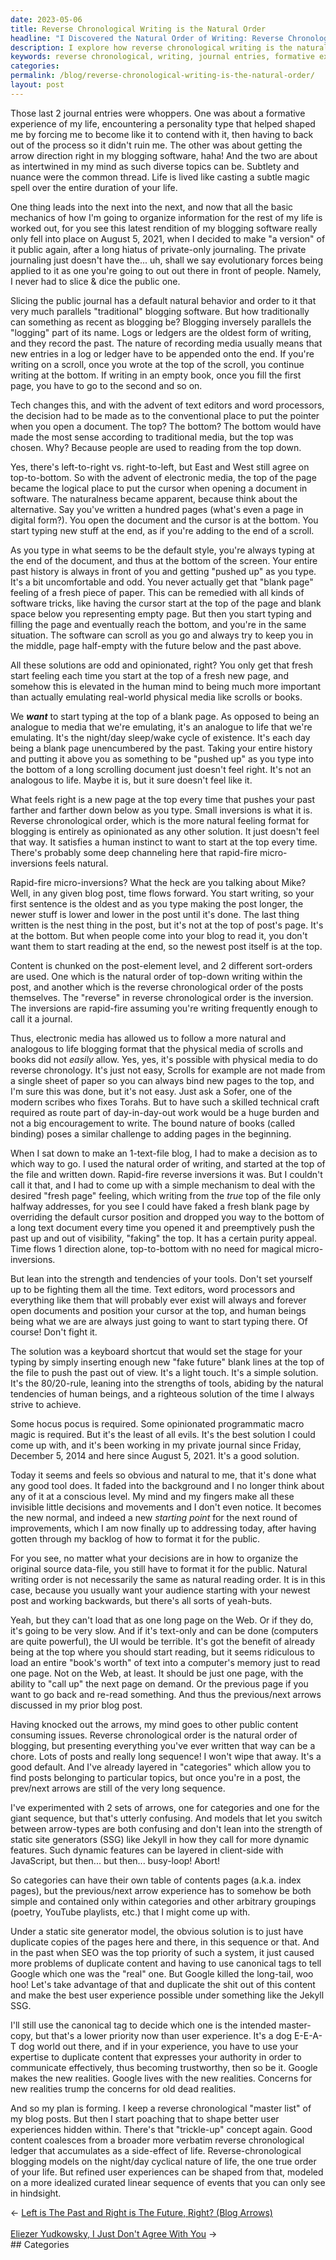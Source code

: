 ```yaml
---
date: 2023-05-06
title: Reverse Chronological Writing is the Natural Order
headline: "I Discovered the Natural Order of Writing: Reverse Chronological"
description: I explore how reverse chronological writing is the natural order for blogging. I discuss the history of writing, how technology has changed the way we write, and the instinctive feeling of starting with a blank page that comes with reverse chronological order. This is the format that satisfies our human need to start at the top of a blank page every time.
keywords: reverse chronological, writing, journal entries, formative experience, personality type, arrow direction, blogging software, subtlety, nuance, life, magic spell, traditional blogging, logs, ledgers, scrolls, text editors, word processors, cursor, electronic media, top-to-bottom, left-to-right, right-to-left, software tricks, blank page, fresh page, night/day, sleep/wake cycle, micro-inversions, blog post, blog, readers
categories: 
permalink: /blog/reverse-chronological-writing-is-the-natural-order/
layout: post
---
```



Those last 2 journal entries were whoppers. One was about a formative
experience of my life, encountering a personality type that helped shaped me by
forcing me to become like it to contend with it, then having to back out of the
process so it didn't ruin me. The other was about getting the arrow direction
right in my blogging software, haha! And the two are about as intertwined in my
mind as such diverse topics can be. Subtlety and nuance were the common thread.
Life is lived like casting a subtle magic spell over the entire duration of
your life.

One thing leads into the next into the next, and now that all the basic
mechanics of how I'm going to organize information for the rest of my life is
worked out, for you see this latest rendition of my blogging software really
only fell into place on August 5, 2021, when I decided to make "a version" of
it public again, after a long hiatus of private-only journaling. The private
journaling just doesn't have the... uh, shall we say evolutionary forces being
applied to it as one you're going to out out there in front of people. Namely,
I never had to slice & dice the public one.

Slicing the public journal has a default natural behavior and order to it that
very much parallels "traditional" blogging software. But how traditionally can
something as recent as blogging be? Blogging inversely parallels the "logging"
part of its name. Logs or ledgers are the oldest form of writing, and they
record the past. The nature of recording media usually means that new entries
in a log or ledger have to be appended onto the end. If you're writing on a
scroll, once you wrote at the top of the scroll, you continue writing at the
bottom. If writing in an empty book, once you fill the first page, you have to
go to the second and so on.

Tech changes this, and with the advent of text editors and word processors, the
decision had to be made as to the conventional place to put the pointer when
you open a document. The top? The bottom? The bottom would have made the most
sense according to traditional media, but the top was chosen. Why? Because
people are used to reading from the top down.

Yes, there's left-to-right vs. right-to-left, but East and West still agree on
top-to-bottom. So with the advent of electronic media, the top of the page
became the logical place to put the cursor when opening a document in software.
The naturalness became apparent, because think about the alternative. Say
you've written a hundred pages (what's even a page in digital form?). You open 
the document and the cursor is at the bottom. You start typing new stuff at the
end, as if you're adding to the end of a scroll.

As you type in what seems to be the default style, you're always typing at the
end of the document, and thus at the bottom of the screen. Your entire past
history is always in front of you and getting "pushed up" as you type. It's a
bit uncomfortable and odd. You never actually get that "blank page" feeling of
a fresh piece of paper. This can be remedied with all kinds of software tricks,
like having the cursor start at the top of the page and blank space below you
representing empty page. But then you start typing and filling the page and
eventually reach the bottom, and you're in the same situation. The software can
scroll as you go and always try to keep you in the middle, page half-empty with
the future below and the past above.

All these solutions are odd and opinionated, right? You only get that fresh
start feeling each time you start at the top of a fresh new page, and somehow
this is elevated in the human mind to being much more important than actually
emulating real-world physical media like scrolls or books.

We ***want*** to start typing at the top of a blank page. As opposed to being
an analogue to media that we're emulating, it's an analogue to life that we're
emulating. It's the night/day sleep/wake cycle of existence. It's each day
being a blank page unencumbered by the past. Taking your entire history and
putting it above you as something to be "pushed up" as you type into the bottom
of a long scrolling document just doesn't feel right. It's not an analogous to
life. Maybe it is, but it sure doesn't feel like it.

What feels right is a new page at the top every time that pushes your past
farther and farther down below as you type. Small inversions is what it is.
Reverse chronological order, which is the more natural feeling format for
blogging is entirely as opinionated as any other solution. It just doesn't feel
that way. It satisfies a human instinct to want to start at the top every time.
There's probably some deep channeling here that rapid-fire micro-inversions
feels natural.

Rapid-fire micro-inversions? What the heck are you talking about Mike? Well, in
any given blog post, time flows forward. You start writing, so your first
sentence is the oldest and as you type making the post longer, the newer stuff
is lower and lower in the post until it's done. The last thing written is the
nest thing in the post, but it's not at the top of post's page. It's at the
bottom. But when people come into your blog to read it, you don't want them to
start reading at the end, so the newest post itself is at the top.

Content is chunked on the post-element level, and 2 different sort-orders are
used. One which is the natural order of top-down writing within the post, and
another which is the reverse chronological order of the posts themselves. The
"reverse" in reverse chronological order is the inversion. The inversions are
rapid-fire assuming you're writing frequently enough to call it a journal.

Thus, electronic media has allowed us to follow a more natural and analogous to
life blogging format that the physical media of scrolls and books did not
*easily* allow. Yes, yes, it's possible with physical media to do reverse
chronology. It's just not easy, Scrolls for example are not made from a single
sheet of paper so you can always bind new pages to the top, and I'm sure this
was done, but it's not easy. Just ask a Sofer, one of the modern scribes who
fixes Torahs. But to have such a skilled technical craft required as route part
of day-in-day-out work would be a huge burden and not a big encouragement to
write. The bound nature of books (called binding) poses a similar challenge to
adding pages in the beginning.

When I sat down to make an 1-text-file blog, I had to make a decision as to
which way to go. I used the natural order of writing, and started at the top of
the file and written down. Rapid-fire reverse inversions it was. But I couldn't
call it that, and I had to come up with a simple mechanism to deal with the
desired "fresh page" feeling, which writing from the *true* top of the file
only halfway addresses, for you see I could have faked a fresh blank page by
overriding the default cursor position and dropped you way to the bottom of a
long text document every time you opened it and preemptively push the past up
and out of visibility, "faking" the top. It has a certain purity appeal. Time
flows 1 direction alone, top-to-bottom with no need for magical
micro-inversions.

But lean into the strength and tendencies of your tools. Don't set yourself up
to be fighting them all the time. Text editors, word processors and everything
like them that will probably ever exist will always and forever open documents
and position your cursor at the top, and human beings being what we are are
always just going to want to start typing there. Of course! Don't fight it.

The solution was a keyboard shortcut that would set the stage for your typing
by simply inserting enough new "fake future" blank lines at the top of the file
to push the past out of view. It's a light touch. It's a simple solution. It's
the 80/20-rule, leaning into the strengths of tools, abiding by the natural
tendencies of human beings, and a righteous solution of the time I always
strive to achieve.

Some hocus pocus is required. Some opinionated programmatic macro magic is
required. But it's the least of all evils. It's the best solution I could come
up with, and it's been working in my private journal since Friday, December 5,
2014 and here since August 5, 2021. It's a good solution.

Today it seems and feels so obvious and natural to me, that it's done what any
good tool does. It faded into the background and I no longer think about any of
it at a conscious level. My mind and my fingers make all these invisible little
decisions and movements and I don't even notice. It becomes the new normal, and
indeed a new *starting point* for the next round of improvements, which I am
now finally up to addressing today, after having gotten through my backlog of
how to format it for the public.

For you see, no matter what your decisions are in how to organize the original
source data-file, you still have to format it for the public. Natural writing
order is not necessarily the same as natural reading order. It is in this case,
because you usually want your audience starting with your newest post and
working backwards, but there's all sorts of yeah-buts.

Yeah, but they can't load that as one long page on the Web. Or if they do, it's
going to be very slow. And if it's text-only and can be done (computers are
quite powerful), the UI would be terrible. It's got the benefit of already
being at the top where you should start reading, but it seems ridiculous to
load an entire "book's worth" of text into a computer's memory just to read one
page. Not on the Web, at least. It should be just one page, with the ability to
"call up" the next page on demand. Or the previous page if you want to go back
and re-read something. And thus the previous/next arrows discussed in my prior
blog post. 

Having knocked out the arrows, my mind goes to other public content consuming
issues. Reverse chronological order is the natural order of blogging, but
presenting everything you've ever written that way can be a chore. Lots of
posts and really long sequence! I won't wipe that away. It's a good default.
And I've already layered in "categories" which allow you to find posts
belonging to particular topics, but once you're in a post, the prev/next arrows
are still of the very long sequence.

I've experimented with 2 sets of arrows, one for categories and one for the
giant sequence, but that's utterly confusing. And models that let you switch
between arrow-types are both confusing and don't lean into the strength of
static site generators (SSG) like Jekyll in how they call for more dynamic
features. Such dynamic features can be layered in client-side with JavaScript,
but then... but then... busy-loop! Abort!

So categories can have their own table of contents pages (a.k.a. index pages),
but the previous/next arrow experience has to somehow be both simple and
contained only within categories and other arbitrary groupings (poetry, YouTube
playlists, etc.) that I might come up with.

Under a static site generator model, the obvious solution is to just have
duplicate copies of the pages here and there, in this sequence or that. And in
the past when SEO was the top priority of such a system, it just caused more
problems of duplicate content and having to use canonical tags to tell Google
which one was the "real" one. But Google killed the long-tail, woo hoo! Let's
take advantage of that and duplicate the shit out of this content and make the
best user experience possible under something like the Jekyll SSG.

I'll still use the canonical tag to decide which one is the intended
master-copy, but that's a lower priority now than user experience. It's a dog
E-E-A-T dog world out there, and if in your experience, you have to use your
expertise to duplicate content that expresses your authority in order to
communicate effectively, thus becoming trustworthy, then so be it. Google makes
the new realities. Google lives with the new realities. Concerns for new
realities trump the concerns for old dead realities.

And so my plan is forming. I keep a reverse chronological "master list" of my
blog posts. But then I start poaching that to shape better user experiences
hidden within. There's that "trickle-up" concept again. Good content coalesces
from a broader more verbatim reverse chronological ledger that accumulates as a
side-effect of life. Reverse-chronological blogging models on the night/day
cyclical nature of life, the one true order of your life. But refined user
experiences can be shaped from that, modeled on a more idealized curated linear
sequence of events that you can only see in hindsight.














<div class="arrow-links"><div class="post-nav-prev"><span class="arrow">&larr;&nbsp;</span><a href="/blog/left-is-the-past-and-right-is-the-future-right-blog-arrows/">Left is The Past and Right is The Future, Right? (Blog Arrows)</a></div> &nbsp; <div class="post-nav-next"><a href="/blog/eliezer-yudkowsky-i-just-don-t-agree-with-you/">Eliezer Yudkowsky, I Just Don't Agree With You</a><span class="arrow">&nbsp;&rarr;</span></div></div>
## Categories

<ul></ul>